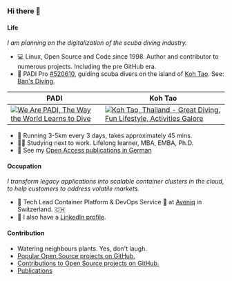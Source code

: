 ### Hi there 👋

#### Life
*I am planning on the digitalization of the scuba diving industry.*

- :computer: Linux, Open Source and Code since 1998. Author and contributor to numerous projects. Including the pre GitHub era.
- :diving_mask: PADI Pro [#520610](https://apps.padi.com/scuba-diving/pro-chek/), guiding scuba divers on the island of [Koh Tao](https://goo.gl/maps/PE21YfwVDdccLDqd7). See: [Ban's Diving](https://www.bansdivingresort.com).

| PADI | Koh Tao |
| --- | --- |
| [![We Are PADI, The Way the World Learns to Dive](https://img.youtube.com/vi/w8-KIkOUWME/0.jpg)](https://www.youtube.com/watch?v=w8-KIkOUWME) | [![Koh Tao, Thailand - Great Diving, Fun Lifestyle, Activities Galore](https://img.youtube.com/vi/xLvDCsORh0U/0.jpg)](https://www.youtube.com/watch?v=xLvDCsORh0U) |

- :athletic_shoe: Running 3-5km every 3 days, takes approximately 45 mins.
- :student: Studying next to work. Lifelong learner, MBA, EMBA, Ph.D.
- 📕 See my [Open Access publications in German](https://spreitzer.ch/publications)

#### Occupation
*I transform legacy applications into scalable container clusters in the cloud, to help customers to address volatile markets.*

- :briefcase: Tech Lead Container Platform & DevOps Service :space_invader: at [Aveniq](https://www.aveniq.ch) in Switzerland. :switzerland:
- :speech_balloon: I also have a [LinkedIn profile](https://www.linkedin.com/in/sspreitzer/).

#### Contribution
- Watering neighbours plants. Yes, don't laugh.
- [Popular Open Source projects on GitHub.](https://github.com/sspreitzer?tab=repositories&q=&type=&language=&sort=stargazers)
- [Contributions to Open Source projects on GitHub.](https://github.com/sspreitzer)
- [Publications](https://spreitzer.ch/publications)


<!--
**sspreitzer/sspreitzer** is a ✨ _special_ ✨ repository because its `README.md` (this file) appears on your GitHub profile.

Here are some ideas to get you started:

- 🔭 I’m currently working on ...
- 🌱 I’m currently learning ...
- 👯 I’m looking to collaborate on ...
- 🤔 I’m looking for help with ...
- 💬 Ask me about ...
- 📫 How to reach me: ...
- 😄 Pronouns: ...
- ⚡ Fun fact: ...
-->
